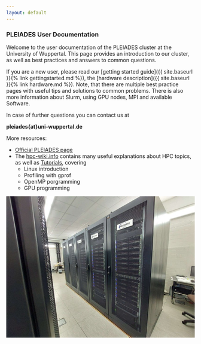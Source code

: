 ```yaml
---
layout: default
---
```


### PLEIADES User Documentation
Welcome to the user documentation of the PLEIADES cluster at the University of Wuppertal.
This page provides an introduction to our cluster, as well as best practices and answers to common questions.

If you are a new user, please read our [getting started guide]({{ site.baseurl }}{% link gettingstarted.md %}), the [hardware description]({{ site.baseurl }}{% link hardware.md %}).
Note, that there are multiple best practice pages with useful tips and solutions to common problems.
There is also more information about Slurm, using GPU nodes, MPI and available Software.

In case of further questions you can contact us at

**pleiades{at}uni-wuppertal.de**

More resources:
  - [Official PLEIADES page](http://pleiades.uni-wuppertal.de/)
  - The [hpc-wiki.info](https://hpc-wiki.info/) contains many useful explanations about HPC topics, as well as [Tutorials](https://hpc-wiki.info/hpc/Category:Tutorials), covering
    - Linux introduction
    - Profiling with gprof
    - OpenMP porgramming
    - GPU programming

![The PLEIADES Cluster](assets/img/cluster.jpg)


